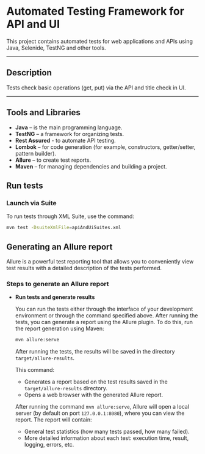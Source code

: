 # Automated Testing Framework for API and UI

This project contains automated tests for web applications and APIs using Java, Selenide, TestNG and other tools. 

---

## Description

Tests check basic operations (get, put) via the API and title check in UI.

---

## Tools and Libraries

- **Java** – is the main programming language.
- **TestNG**  – a framework for organizing tests.
- **Rest Assured** - to automate API testing.
- **Lombok** – for code generation (for example, constructors, getter/setter, pattern builder).
- **Allure** – to create test reports.
- **Maven** – for managing dependencies and building a project.

## Run tests

### Launch via Suite

To run tests through XML Suite, use the command:

```bash
mvn test -DsuiteXmlFile=apiAndUiSuites.xml
```

## Generating an Allure report

Allure is a powerful test reporting tool that allows you to conveniently view test results with
a detailed description of the tests performed.

### Steps to generate an Allure report

* **Run tests and generate results**

  You can run the tests either through the interface of your development environment or through the command specified above.
  After running the tests, you can generate a report using the Allure plugin. To do this, run the report generation using
  Maven:

    ```bash
    mvn allure:serve
    ```

  After running the tests, the results will be saved in the directory `target/allure-results`.

  This command:
    - Generates a report based on the test results saved in the `target/allure-results` directory.
    - Opens a web browser with the generated Allure report.

  After running the command `mvn allure:serve`, Allure will open a local server (by default on
  port `127.0.0.1:8080`), where you can view the report. The report will contain:
    - General test statistics (how many tests passed, how many failed).
    - More detailed information about each test: execution time, result, logging, errors, etc.